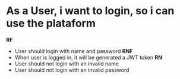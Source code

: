 # As a User, i want to login, so i can use the plataform

**RF**

- User should login with name and password
  **RNF**
- When user is logged in, it will be generated a JWT token
  **RN**
- User should not login with an invalid name
- User should not login with an invalid password
